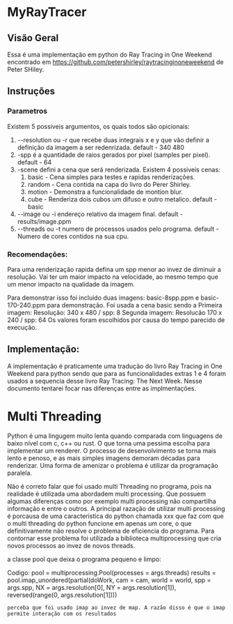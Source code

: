 # MyRayTracer

## Visão Geral

Essa é uma implementação em python do Ray Tracing in One Weekend encontrado em https://github.com/petershirley/raytracinginoneweekend de Peter SHiley.

## Instruções

### Parametros

Existem 5 possiveis argumentos, os quais todos são opicionais:

1. --resolution ou -r que recebe duas integrais x e y que vão definir a definição da imagem a ser redenrizada. 
      default - 340 480
2. -spp é a quantidade de raios gerados por pixel (samples per pixel). 
      default - 64
3. -scene defini a cena que será renderizada. Existem 4 possiveis cenas: 
      1. basic  - Cena simples para testes e rapidas renderizações.
      2. random - Cena contida na capa do livro do Perer Shirley.
      3. motion - Demonstra a funcionalidade de montion blur.
      4. cube   - Renderiza dois cubos um difuso e outro metalico.
      default - basic
4. --image ou -i endereço relativo da imagem final.
      default - results/image.ppm
5. --threads ou -t numero de processos usados pelo programa.
      default - Numero de cores contidos na sua cpu. 
      
### Recomendações:

Para uma renderização rapida defina um spp menor ao invez de diminuir a resolução. Vai ter um maior impacto na velocidade, ao mesmo tempo que um menor impacto na qualidade da imagem.

Para demonstrar isso foi incluido duas imagens: basic-8spp.ppm e basic-170-240.ppm para demonstração. Foi usada a cena basic sendo a Primeira imagem: Resolução: 340 x 480 / spp: 8
Segunda imagem: Resolucão 170 x 240 / spp: 64 
Os valores foram escolhidos por causa do tempo parecido de execução.

## Implementação:

A implementação é praticamente uma tradução do livro Ray Tracing in One Weekend para python sendo que para as funcionalidades extras 1 e 4 foram usados a sequencia desse livro Ray Tracing: The Next Week. Nesse documento tentarei focar nas diferenças entre as implmentações.

# Multi Threading

Python é uma lingugem muito lenta quando comparada com linguagens de baixo nível com c, c++ ou rust. O que torna uma pessima escolha para implementar um renderer. O processo de desenvolvimento se torna mais lento e penoso, e as mais simples imagens demoram décadas para renderizar. Uma forma de amenizar o problema é utilizar da programação paralela.

Não é correto falar que foi usado multi Threading no programa, pois na realidade é utilizada uma abordadem multi processing. Que possuem algumas diferenças como por exemplo multi processing não compartilha informação e entre o outros. A principal razação de utilizar multi processing é porcausa de uma caracteristica do python chamada xxx que faz com que o multi threading do python funcione em apenas um core, o que definitivamente não resolve o problema de eficiencia do programa. Para contornar esse problema foi utilizada a biblioteca multiprocessing que cria novos processos ao invez de novos threads.

a classe pool que deixa o programa pequeno e limpo:

Codigo:
    pool = multiprocessing.Pool(processes = args.threads)
    results = pool.imap_unordered(partial(doWork, cam = cam, world = world, spp = args.spp, NX = args.resolution[0], NY =       args.resolution[1]), reversed(range(0, args.resolution[1])))
    
    perceba que foi usado imap ao invez de map. A razão disso é que o imap permite interação com os resultados 

